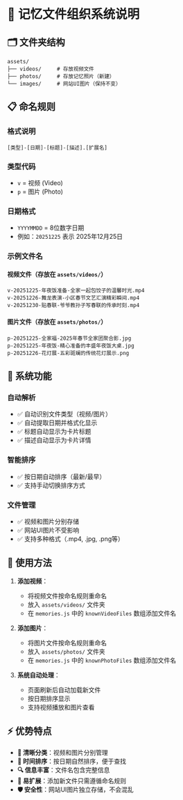 # 📁 记忆文件组织系统说明

## 🗂️ 文件夹结构

```
assets/
├── videos/     # 存放视频文件
├── photos/     # 存放记忆照片（新建）
└── images/     # 网站UI图片（保持不变）
```

## 📋 命名规则

### 格式说明
```
[类型]-[日期]-[标题]-[描述].[扩展名]
```

### 类型代码
- `v` = 视频 (Video)
- `p` = 图片 (Photo)

### 日期格式
- `YYYYMMDD` = 8位数字日期
- 例如：`20251225` 表示 2025年12月25日

### 示例文件名

#### 视频文件（存放在 `assets/videos/`）
```
v-20251225-年夜饭准备-全家一起包饺子的温馨时光.mp4
v-20251226-舞龙表演-小区春节文艺汇演精彩瞬间.mp4
v-20251230-贴春联-爷爷教孙子写春联的传承时刻.mp4
```

#### 图片文件（存放在 `assets/photos/`）
```
p-20251225-全家福-2025年春节全家团聚合影.jpg
p-20251225-年夜饭-精心准备的丰盛年夜饭大桌.jpg
p-20251226-花灯展-五彩斑斓的传统花灯展示.png
```

## 🔧 系统功能

### 自动解析
- ✅ 自动识别文件类型（视频/图片）
- ✅ 自动提取日期并格式化显示
- ✅ 标题自动显示为卡片标题
- ✅ 描述自动显示为卡片详情

### 智能排序
- ✅ 按日期自动排序（最新/最早）
- ✅ 支持手动切换排序方式

### 文件管理
- ✅ 视频和图片分别存储
- ✅ 网站UI图片不受影响
- ✅ 支持多种格式（.mp4, .jpg, .png等）

## 📝 使用方法

1. **添加视频**：
   - 将视频文件按命名规则重命名
   - 放入 `assets/videos/` 文件夹
   - 在 `memories.js` 中的 `knownVideoFiles` 数组添加文件名

2. **添加图片**：
   - 将图片文件按命名规则重命名
   - 放入 `assets/photos/` 文件夹
   - 在 `memories.js` 中的 `knownPhotoFiles` 数组添加文件名

3. **系统自动处理**：
   - 页面刷新后自动加载新文件
   - 按日期排序显示
   - 支持视频播放和图片查看

## ⚡ 优势特点

- **🎯 清晰分类**：视频和图片分别管理
- **📅 时间排序**：按日期自然排序，便于查找
- **🔍 信息丰富**：文件名包含完整信息
- **🚀 易扩展**：添加新文件只需遵循命名规则
- **🛡️ 安全性**：网站UI图片独立存储，不会混乱